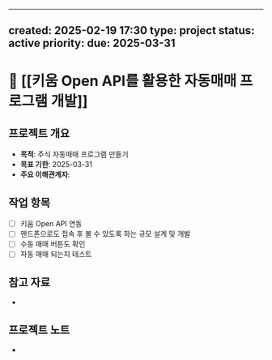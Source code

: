 
---
created: 2025-02-19 17:30
type: project
status: active
priority: 
due: 2025-03-31
---
# 🎯 [[키움 Open API를 활용한 자동매매 프로그램 개발]]

## 프로젝트 개요
- **목적**: 주식 자동매매 프로그램 만들기
- **목표 기한**: 2025-03-31
- **주요 이해관계자**: 

## 작업 항목
- [ ] 키움 Open API 연동
- [ ] 핸드폰으로도 접속 후 볼 수 있도록 하는 규모 설계 및 개발
- [ ] 수동 매매 버튼도 확인
- [ ] 자동 매매 되는지 테스트

## 참고 자료
- 

## 프로젝트 노트
-